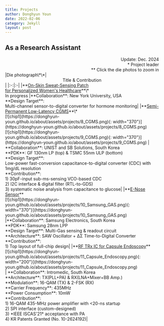 ```yaml
---
title: Projects
author: Donghyun Youn
date: 2022-02-06
category: Jekyll
layout: post
---
```


## As a Research Assistant
<div style="text-align: right">Update: Dec. 2024</div>
<div style="text-align: right">* Project leader</div>
<div style="text-align: right">** Click the die photos to zoom in</div>

<div class="table-wrapper" markdown="block">
|Die photograph\*\*|<center>Title & Contribution</center>|
|:-:|:-|
|**<u>On-Skin Sweat-Sensing Patch <br> for Personalized Women's Healthcare</u>**\* <br> In progress |**Collaboration**: New York University, USA <br> **Design Target**: <br>Multi-channel sensor-to-digital converter for hormone monitoring|
|**<u>Semi-Permanent Low-Latency CGMS</u>**\* <br>[![chip1](https://donghyun-youn.github.io/about/assets/projects/8_CGMS.png){: width="370"}](https://donghyun-youn.github.io/about/assets/projects/8_CGMS.png) <br> [![chip1](https://donghyun-youn.github.io/about/assets/projects/9_CGMS.png){: width="370"}](https://donghyun-youn.github.io/about/assets/projects/9_CGMS.png) |  **Collaboration**: UNIST and SB Solutions, South Korea <br> **PDK**: GF 130nm LP (top) & TSMC 55nm ULP (bottom) <br> **Design Target**: <br> Low-power fast-conversion capacitance-to-digital converter (CDC) with 1mg/dL resolution <br> **Contribution**: <br> 1) 30pF-input sub-ms-sensing VCO-based CDC<br> 2) I2C interface & digital filter (RTL-to-GDS) <br> 3) systematic noise analysis from capacitance to glucose|
|**<u>E-Nose Sensor</u>** <br>[![chip1](https://donghyun-youn.github.io/about/assets/projects/10_Samsung_GAS.png){: width="370"}](https://donghyun-youn.github.io/about/assets/projects/10_Samsung_GAS.png) <br> |**Collaboration**: Samsung Electronics, South Korea <br> **PDK**: Samsung 28nm LPP <br> **Design Target**: Multi-Gas sensing & readout circuit <br> **Architecture**: SAW Oscillator + ΔΣ Time-to-Digital Converter <br> **Contribution**: <br> 1) Top layout of full-chip design|
|**<u>RF TRx IC for Capsule Endoscopy</u>** <br> [![chip1](https://donghyun-youn.github.io/about/assets/projects/11_Capsule_Endoscopy.png){: width="200"}](https://donghyun-youn.github.io/about/assets/projects/11_Capsule_Endoscopy.png) <br> | **Collaboration**: Intromedic, South Korea <br> **Architecture**: TX(PLL+PA) & RX(LNA+Mixer+BB Amp.) <br> **Modulation**: 16-QAM (TX) & 2-FSK (RX) <br> **Carrier Frequency**: 435MHz<br> **Power Consumption**: 10mW<br> **Contribution**: <br> 1) 16-QAM 435-MHz power amplifier with <20-ns startup <br> 2) SPI interface (custom-designed) <br> 3) *IEEE ISCAS'21* acceptance with PA <br> 4) KR Patents Granted (No. 10-2624192)|

</div>
